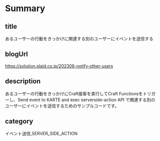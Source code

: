# Summary
## title

あるユーザーの行動をきっかけに関連する別のユーザーにイベントを送信する

## blogUrl

https://solution.plaid.co.jp/202308-notify-other-users

## description

あるユーザーの行動をきっかけにCraft接客を実行してCraft Functionsをトリガーし、Send event to KARTE and exec serverside-action API で関連する別のユーザーにイベントを送信するためのサンプルコードです。

## category

イベント送信,SERVER_SIDE_ACTION
